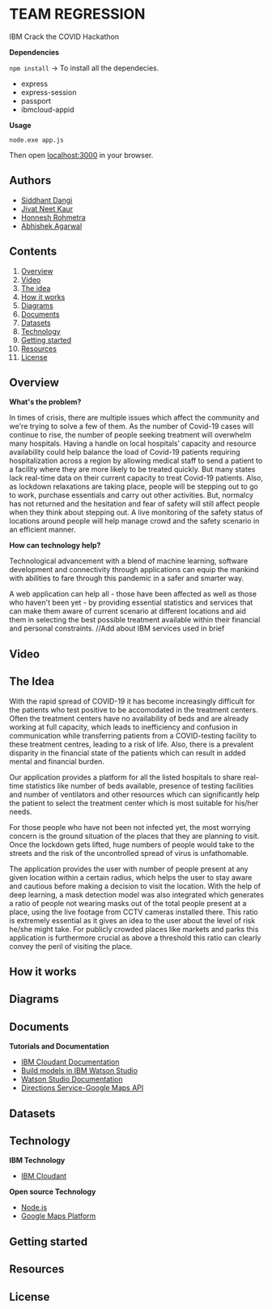 # TEAM REGRESSION
 
 IBM Crack the COVID Hackathon


**Dependencies**

`npm install`   -> To install all the dependecies.

- express
- express-session
- passport
- ibmcloud-appid

**Usage**

`node.exe app.js`

Then open [localhost:3000](http://localhost:3000) in your browser.

## Authors
 - [Siddhant Dangi](https://www.linkedin.com/in/siddhant-dangi-8b9707153/)
 - [Jivat Neet Kaur](https://www.linkedin.com/in/jivat-neet-14a4b0187)
 - [Honnesh Rohmetra](https://www.linkedin.com/in/honnesh-rohmetra/)
 - [Abhishek Agarwal](https://www.linkedin.com/in/abhishek-agarwal-003623166/)
          
## Contents
1. [Overview](#overview)
2. [Video](#video)
3. [The idea](#the-idea)
4. [How it works](#how-it-works)
5. [Diagrams](#diagrams)
6. [Documents](#documents)
7. [Datasets](#datasets)
8. [Technology](#technology)
9. [Getting started](#getting-started)
10. [Resources](#resources)
11. [License](#license)

## Overview

**What's the problem?**

In times of crisis, there are multiple issues which affect the community and we're trying to solve a few of them. As the number of Covid-19 cases will continue to rise, the number of people seeking treatment will overwhelm many hospitals. Having a handle on local hospitals’ capacity and resource availability could help balance the load of Covid-19 patients requiring hospitalization across a region by allowing medical staff to send a patient to a facility where they are more likely to be treated quickly. But many states lack real-time data on their current capacity to treat Covid-19 patients. 
Also, as lockdown relaxations are taking place, people will be stepping out to go to work, purchase essentials and carry out other activities. But, normalcy has not returned and the hesitation and fear of safety will still affect people when they think about stepping out. A live monitoring of the safety status of locations around people will help manage crowd and the safety scenario in an efficient manner.

**How can technology help?**

Technological advancement with a blend of machine learning, software development and connectivity through applications can equip the mankind with abilities to fare through this pandemic in a safer and smarter way. 

A web application can help all - those have been affected as well as those who haven't been yet - by providing essential statistics and services that can make them aware of current scenario at different locations and aid them in selecting the best possible treatment available within their financial and personal constraints.
//Add about IBM services used in brief

## Video
## The Idea
With the rapid spread of COVID-19 it has become increasingly difficult for the patients who test positive to be accomodated in the treatment centers. Often the treatment centers have no availability of beds and are already working at full capacity, which leads to inefficiency and confusion in communication while transferring patients from a COVID-testing facility to these treatment centres, leading to a risk of life. Also, there is a prevalent disparity in the financial state of the patients which can result in added mental and financial burden. 

Our application provides a platform for all the listed hospitals to share real-time statistics like number of beds available, presence of testing facilities and number of ventilators and other resources which can significantly help the patient to select the treatment center which is most suitable for his/her needs. 

For those people who have not been not infected yet, the most worrying concern is the ground situation of the places that they are planning to visit. Once the lockdown gets lifted, huge numbers of people would take to the streets and the risk of the uncontrolled spread of virus is unfathomable. 

The application provides the user with number of people present at any given location within a certain radius, which helps the user to stay aware and cautious before making a decision to visit the location. With the help of deep learning, a mask detection model was also integrated which generates a ratio of people not wearing masks out of the total people present at a place, using the live footage from CCTV cameras installed there. This ratio is extremely essential as it gives an idea to the user about the level of risk he/she might take. For publicly crowded places like markets and parks this application is furthermore crucial as above a threshold this ratio can clearly convey the peril of visiting the place. 


## How it works
## Diagrams
## Documents

**Tutorials and Documentation**

- [IBM Cloudant Documentation](https://cloud.ibm.com/docs/Cloudant?topic=Cloudant-getting-started-with-cloudant)
- [Build models in IBM Watson Studio](https://developer.ibm.com/technologies/artificialintelligence/tutorials/watson-studio-using-jupyter-notebook/)
- [Watson Studio Documentation](https://dataplatform.cloud.ibm.com/docs/content/wsj/getting-started/welcome-main.html?audience=wdp&context=wdp)
- [Directions Service-Google Maps API](https://developers.google.com/maps/documentation/javascript/directions)

## Datasets
## Technology

**IBM Technology**
- [IBM Cloudant](https://cloud.ibm.com/docs/Cloudant?topic=Cloudant-getting-started-with-cloudant)

**Open source Technology**

- [Node.js](https://nodejs.org/en/)
- [Google Maps Platform](https://developers.google.com/maps/documentation)

## Getting started
## Resources
## License
